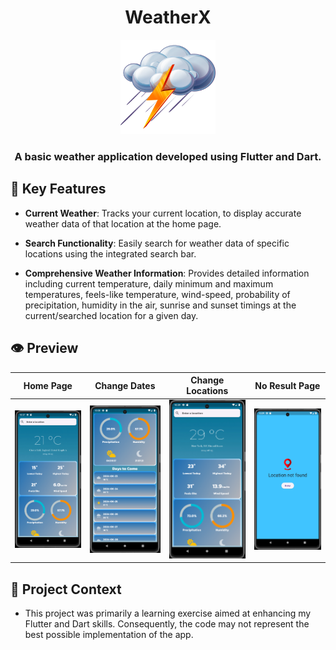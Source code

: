 <h1 align="center">
  <strong>WeatherX</strong>
</h1>

<p align="center">
  <img src="images/thundercloud.png" alt="WeatherX Logo" width="30%" />
</p>

<h3 align="center">
  <strong>A basic weather application developed using Flutter and Dart.</strong>
</h3>


## 📌 Key Features

* **Current Weather**: Tracks your current location, to display accurate weather data of that location at the home page.

* **Search Functionality**: Easily search for weather data of specific locations using the integrated search bar.

* **Comprehensive Weather Information**: Provides detailed information including current temperature, daily minimum and maximum temperatures,
feels-like temperature, wind-speed, probability of precipitation, humidity in the air, sunrise and sunset timings at the current/searched location
for a given day.

  
## 👁️ Preview

Home Page             |               Change Dates                |               Change Locations               | No Result Page
:-------------------:|:-----------------------------------------:|:--------------------------------------------:|:----------------------:
<img src="preview/home.png" width="200"/> | <img src="preview/days.png" width="200"/> | <img src="preview/searched.png" width="200"/> |<img src="preview/no_result.png" width="200"/>


## 📕 Project Context

* This project was primarily a learning exercise aimed at enhancing my Flutter and Dart skills. Consequently, the code may not represent the best possible
  implementation of the app.

